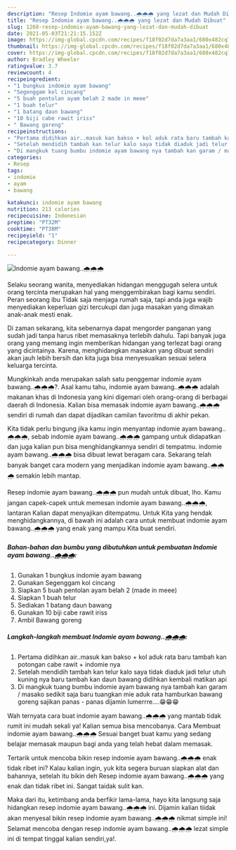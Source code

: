 ```yaml
---
description: "Resep Indomie ayam bawang..🌧️🌧️🌧️ yang lezat dan Mudah Dibuat"
title: "Resep Indomie ayam bawang..🌧️🌧️🌧️ yang lezat dan Mudah Dibuat"
slug: 1268-resep-indomie-ayam-bawang-yang-lezat-dan-mudah-dibuat
date: 2021-05-03T21:21:15.152Z
image: https://img-global.cpcdn.com/recipes/f18f02d7da7a3aa1/680x482cq70/indomie-ayam-bawang🌧️🌧️🌧️-foto-resep-utama.jpg
thumbnail: https://img-global.cpcdn.com/recipes/f18f02d7da7a3aa1/680x482cq70/indomie-ayam-bawang🌧️🌧️🌧️-foto-resep-utama.jpg
cover: https://img-global.cpcdn.com/recipes/f18f02d7da7a3aa1/680x482cq70/indomie-ayam-bawang🌧️🌧️🌧️-foto-resep-utama.jpg
author: Bradley Wheeler
ratingvalue: 3.7
reviewcount: 4
recipeingredient:
- "1 bungkus indomie ayam bawang"
- "Segenggam kol cincang"
- "5 buah pentolan ayam belah 2 made in meee"
- "1 buah telur"
- "1 batang daun bawang"
- "10 biji cabe rawit iriss"
- " Bawang goreng"
recipeinstructions:
- "Pertama didihkan air..masuk kan bakso + kol aduk rata baru tambah kan potongan cabe rawit + indomie nya"
- "Setelah mendidih tambah kan telur kalo saya tidak diaduk jadi telur utuh kuning nya baru tambah kan daun bawang didihkan kembali matikan api"
- "Di mangkuk tuang bumbu indomie ayam bawang nya tambah kan garam / masako sedikit saja baru tuangkan mie aduk rata hamburkan bawang goreng sajikan panas - panas dijamin lumerrre....😁😁😁"
categories:
- Resep
tags:
- indomie
- ayam
- bawang

katakunci: indomie ayam bawang 
nutrition: 213 calories
recipecuisine: Indonesian
preptime: "PT32M"
cooktime: "PT38M"
recipeyield: "1"
recipecategory: Dinner

---
```



![Indomie ayam bawang..🌧️🌧️🌧️](https://img-global.cpcdn.com/recipes/f18f02d7da7a3aa1/680x482cq70/indomie-ayam-bawang🌧️🌧️🌧️-foto-resep-utama.jpg)

Selaku seorang wanita, menyediakan hidangan menggugah selera untuk orang tercinta merupakan hal yang menggembirakan bagi kamu sendiri. Peran seorang ibu Tidak saja menjaga rumah saja, tapi anda juga wajib menyediakan keperluan gizi tercukupi dan juga masakan yang dimakan anak-anak mesti enak.

Di zaman  sekarang, kita sebenarnya dapat mengorder panganan yang sudah jadi tanpa harus ribet memasaknya terlebih dahulu. Tapi banyak juga orang yang memang ingin memberikan hidangan yang terlezat bagi orang yang dicintainya. Karena, menghidangkan masakan yang dibuat sendiri akan jauh lebih bersih dan kita juga bisa menyesuaikan sesuai selera keluarga tercinta. 



Mungkinkah anda merupakan salah satu penggemar indomie ayam bawang..🌧️🌧️🌧️?. Asal kamu tahu, indomie ayam bawang..🌧️🌧️🌧️ adalah makanan khas di Indonesia yang kini digemari oleh orang-orang di berbagai daerah di Indonesia. Kalian bisa memasak indomie ayam bawang..🌧️🌧️🌧️ sendiri di rumah dan dapat dijadikan camilan favoritmu di akhir pekan.

Kita tidak perlu bingung jika kamu ingin menyantap indomie ayam bawang..🌧️🌧️🌧️, sebab indomie ayam bawang..🌧️🌧️🌧️ gampang untuk didapatkan dan juga kalian pun bisa menghidangkannya sendiri di tempatmu. indomie ayam bawang..🌧️🌧️🌧️ bisa dibuat lewat beragam cara. Sekarang telah banyak banget cara modern yang menjadikan indomie ayam bawang..🌧️🌧️🌧️ semakin lebih mantap.

Resep indomie ayam bawang..🌧️🌧️🌧️ pun mudah untuk dibuat, lho. Kamu jangan capek-capek untuk memesan indomie ayam bawang..🌧️🌧️🌧️, lantaran Kalian dapat menyajikan ditempatmu. Untuk Kita yang hendak menghidangkannya, di bawah ini adalah cara untuk membuat indomie ayam bawang..🌧️🌧️🌧️ yang enak yang mampu Kita buat sendiri.

<!--inarticleads1-->

##### Bahan-bahan dan bumbu yang dibutuhkan untuk pembuatan Indomie ayam bawang..🌧️🌧️🌧️:

1. Gunakan 1 bungkus indomie ayam bawang
1. Gunakan Segenggam kol cincang
1. Siapkan 5 buah pentolan ayam belah 2 (made in meee)
1. Siapkan 1 buah telur
1. Sediakan 1 batang daun bawang
1. Gunakan 10 biji cabe rawit iriss
1. Ambil  Bawang goreng




<!--inarticleads2-->

##### Langkah-langkah membuat Indomie ayam bawang..🌧️🌧️🌧️:

1. Pertama didihkan air..masuk kan bakso + kol aduk rata baru tambah kan potongan cabe rawit + indomie nya
1. Setelah mendidih tambah kan telur kalo saya tidak diaduk jadi telur utuh kuning nya baru tambah kan daun bawang didihkan kembali matikan api
1. Di mangkuk tuang bumbu indomie ayam bawang nya tambah kan garam / masako sedikit saja baru tuangkan mie aduk rata hamburkan bawang goreng sajikan panas - panas dijamin lumerrre....😁😁😁




Wah ternyata cara buat indomie ayam bawang..🌧️🌧️🌧️ yang mantab tidak rumit ini mudah sekali ya! Kalian semua bisa mencobanya. Cara Membuat indomie ayam bawang..🌧️🌧️🌧️ Sesuai banget buat kamu yang sedang belajar memasak maupun bagi anda yang telah hebat dalam memasak.

Tertarik untuk mencoba bikin resep indomie ayam bawang..🌧️🌧️🌧️ enak tidak ribet ini? Kalau kalian ingin, yuk kita segera buruan siapkan alat dan bahannya, setelah itu bikin deh Resep indomie ayam bawang..🌧️🌧️🌧️ yang enak dan tidak ribet ini. Sangat taidak sulit kan. 

Maka dari itu, ketimbang anda berfikir lama-lama, hayo kita langsung saja hidangkan resep indomie ayam bawang..🌧️🌧️🌧️ ini. Dijamin kalian tiidak akan menyesal bikin resep indomie ayam bawang..🌧️🌧️🌧️ nikmat simple ini! Selamat mencoba dengan resep indomie ayam bawang..🌧️🌧️🌧️ lezat simple ini di tempat tinggal kalian sendiri,ya!.

